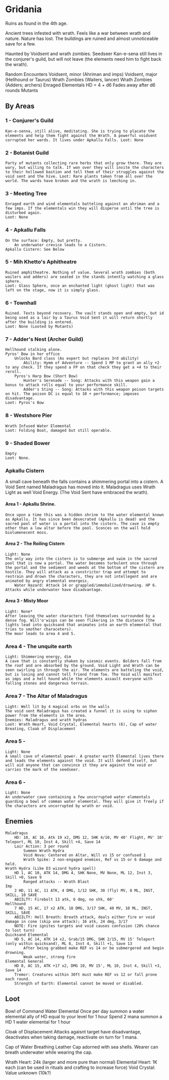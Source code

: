 # Gridania
Ruins as found in the 4th age.

Ancient trees infested with wrath. Feels like a war between wrath and nature. Nature has lost.
The buildings are ruined and almost unnoticeable save for a few.

Haunted by Voidsent and wrath zombies. Seedseer Kan-e-sena still lives in the conjurer's guild, but will not leave (the elements need him to fight back the wrath).

Random Encounters
Voidsent, minor (Ahriman and imps)
Voidsent, major (Hellhound or Taurus)
Wrath Zombies (Wailers, lancer)
Wrath Zombies (Adders; archers)
Enraged Elementals
    HD = 4 + d6
    Fades away after d6 rounds
Mutants

## By Areas

### 1 - Conjurer's Guild
    Kan-e-senna, still alive, meditating. She is trying to placate the elements and help them fight against the Wrath. A powerful voidsent corrupted her wards. It lives under Apkallu Falls. Loot: None

### 2 - Botanist Guild
    Party of mutants collecting rare herbs that only grow there. They are wary, but willing to talk. If won over they will invite the characters to their hollowed bastion and tell them of their struggles against the void sent and the hive. Loot: Rare plants taken from all over the world. The wards have broken and the wrath is leeching in.

### 3 - Meeting Tree
    Enraged earth and wind elementals batteling against an ahriman and a few imps. If the elementals win they will disperse until the tree is disturbed again. 
    Loot: None

### 4 - Apkallu Falls
    On the surface: Empty, but pretty. 
        An underwater crevice leads to a Cistern.
    Apkallu Cistern: See Below

### 5 - Mih Khetto's Aphitheatre
    Ruined amphitheatre. Nothing of value. Several wrath zombies (both wailers and adders) are seated in the stands intently watching a glass sphere.
    Loot: Glass Sphere, once an enchanted light (ghost light) that was left on the stage, now it is simply glass.

### 6 - Townhall
    Ruined. Texts beyond recovery. The vault stands open and empty, but id being used as a lair by a Taurus Void Sent it will return shortly after the building is entered. 
    Loot: None (Looted by Mutants)

### 7 - Adder's Nest (Archer Guild)
    Hellhound stalking alone.
    Pyros' Bow in her office
        Unlocks Bard class (As expert but replaces 3rd ability)
            Ability: Hymm of Adventure -- Spend 1 MP to grant an ally +2 to any check. If they spend a FP on that check they get a +4 to their reroll.
        Pyros's Harp Bow (Short Bow)
            Hunter's Serenade -- Song: Attacks with this weapon gain a bonus to attack rolls equal to your performance skill. 
            Adder's Sting -- Song: Attacks with this weapon poison targets on hit. The poison DC is equal to 10 + performance; imposes disadvantage.
    Loot: Pyros's Bow

### 8 - Westshore Pier
    Wrath Infused Water Elemental
    Loot: Folding Boat, damaged but still operable.

### 9 - Shaded Bower
    Empty
    Loot: None.

### Apkallu Cistern

A small cave beneath the falls contains a shimmering portal into a cistern. A Void Sent named Maladragus has moved into it. Maladragus uses Wrath Light as well Void Energy. (The Void Sent have embraced the wrath).

#### Area 1 - Apkallu Shrine.
    Once upon a time this was a hidden shrine to the water elemental known as Apkallu. It has since been desecrated (Apkallu is dead) and the sacred pool of water is a portal into the cistern. The cave is empty other than a low altar before the pool. Sconces on the wall hold biolumenecent moss.

#### Area 2 - The Roiling Cistern
    Light: None
    The only way into the cistern is to submerge and swim in the sacred pool that is now a portal. The water becomes turbulent once through the portal and the sediment and weeds at the bottom of the cistern are hostile. They will attack as a constrictor trap and attempt to restrain and drown the characters, they are not intellegent and are animated by angry elemental energeis.
        Water Hazard: Attack 14 or grappled/immobalized/drowning. HP 6. Attacks while underwater have disadvantage.

#### Area 3 - Misty Moor
    Light: None*
    After leaving the water characters find themselves surrounded by a dense fog. Will'o'wisps can be seen flikering in the distance (the lights lead into quicksand that animates into an earth elemental that tries to smother characeters).
    The moor leads to area 4 and 5.

### Area 4 - The unquite earth
    Light: Shimmering energy, dim
    A cave that is constantly shaken by siesmic events. Bolders fall from the roof and are absorbed by the ground. Void Light and Wrath can be seen swirling in through the air. The elements are batteling the void, but is losing and cannot tell friend from foe. The Void will manifest as imps and a hell hound while the elements assault everyone with falling stones and dangerous terrain.

### Area 7 - The Altar of Maladragus
    Light: Well lit by 4 magical orbs on the walls
    The void sent Maladragus has created a funnel it is using to siphon power from the elements in the area.
    Enemies: Maladragus and wrath hydras
    Loot: Wrath Heart, Void Crystal, Elemental hearts (6), Cap of water Breating, Cloak of Displacement

### Area 5 - 
    Light: None
    A small cave of elemental power. A greater earth Elemental lives there and leads the elements against the void. It will defend itself, but will aid anyone that can convince it they are against the void or carries the mark of the seedseer.

### Area 6 -
    Light: None
    An underwater cave containing a few uncorrupted water elementals guarding a bowl of comman water elemental. They will give it freely if the characters are uncorrupted by wrath or void.

## Enemies

    Maladragus
        HD: 10, AC 16, Atk 19 x2, DMG 12, SHK 4/10, MV 40' Flight, MV' 10' Teleport, ML 10, Inst 4, Skill +4, Save 14
        Lair Action: 3 per round 
            Summon Wrath Hydra  
            Void Nova: Centered on Altar, Will vs 15 or confused 1
            Wrath Spike: 2 non-engaged enemies, Ref vs 15 or 6 damage and held.
    Wrath Hydra (Like D3 wizard hydra spell)
        HD 1, AC 10, ATK 14, DMG 4, SHK None, MV None, ML 12, Inst 3, Skill +0, Save 9
            Ranged attacks -- Wrath Blast
    Imp
        2 HD, 11 AC, 11 ATK, 4 DMG, 1/12 SHK, 30 (fly) MV, 8 ML, INST, SKILL, 10 SAVE
        ABIILTY: Firebolt 13 atk, 6 dmg, no shk, 60'
    Hellhound
        7 HD, 15 AC, 17 x2 ATK, 18 DMG, 3/17 SHK, 40 MV, 10 ML, INST, SKILL, SAVE
        ABIILTY: Hell Breath: Breath attack, deals either fire or void damage in cone (skip one attack); 16 atk, 24 dmg, 3/17
        NOTE: Fire ignites targets and void causes confusion (20% chance to lost turn)
    Quicksand Elemental
        HD 5, AC 14, ATK 14 x2, Grab/15 DMG, SHK 2/15, MV 15' Teleport (only within quicksand), ML 8, Inst 4, Skill +1, Save 13
            After being grabbed make REF vs 14 or be submergered and begin drowning.
            Weak water, strong fire
    Elemental General
        HD 8, AC 15, ATK +17 x2, DMG 10, MV 15', ML 10, Inst 4, Skill +3, Save 14
        Tremor: Creatures within 30ft must make REF vs 12 or fall prone each round.
        Strength of Earth: Elemental cannot be moved or disabled.

## Loot

Bowl of Command Water Elemental
    Once per day summon a water elemental ally of HD equal to your level for 1 hour
    Spend 2 mana summon a HD 1 water elemental for 1 hour

Cloak of Displacement
    Attacks agaisnt target have disadvantage, deactivates when taking damage, reactivate on turn for 1 mana.

Cap of Water Breathing
    Leather Cap adorned with sea shells. Wearer can breath underwater while wearing the cap.

Wrath Heart: 24k (larger and more pure than normal)
Elemental Heart: 1K each (can be used in rituals and crafting to increase force)
Void Crystal: Value unknown (10k?)